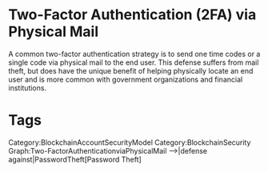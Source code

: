 # Two-Factor Authentication (2FA) via Physical Mail

A common two-factor authentication strategy is to send one time codes or a single code via physical mail to the end user. This defense suffers from mail theft, but does have the unique benefit of helping physically locate an end user and is more common with government organizations and financial institutions.

# Tags

Category:BlockchainAccountSecurityModel
Category:BlockchainSecurity
Graph:Two-FactorAuthenticationviaPhysicalMail -->|defense against|PasswordTheft[Password Theft]
